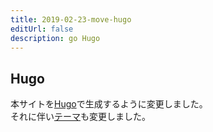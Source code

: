 ```yaml
---
title: 2019-02-23-move-hugo
editUrl: false
description: go Hugo
---
```


## Hugo

本サイトを[Hugo](https://gohugo.io/)で生成するように変更しました。\
それに伴い[テーマ](https://themes.gohugo.io/beautifulhugo/)も変更しました。
